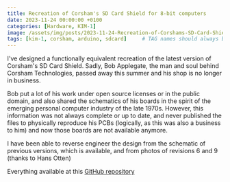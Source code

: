 ```yaml
---
title: Recreation of Corsham's SD Card Shield for 8-bit computers
date: 2023-11-24 00:00:00 +0100
categories: [Hardware, KIM-1]
image: /assets/img/posts/2023-11-24-Recreation-of-Corshams-SD-Card-Shield-for-8-bit-computers/preview.png
tags: [kim-1, corsham, arduino, sdcard]     # TAG names should always be lowercase
---
```

I've designed a functionally equivalent recreation of the latest version of Corsham's SD Card Shield. Sadly, Bob Applegate, the man and soul behind Corsham Technologies, passed away this summer and his shop is no longer in business.

Bob put a lot of his work under open source licenses or in the public domain, and also shared the schematics of his boards in the spirit of the emerging personal computer industry of the late 1970s. However, this information was not always complete or up to date, and never published the files to physically reproduce his PCBs (logically, as this was also a business to him) and now those boards are not available anymore.

I have been able to reverse engineer the design from the schematic of previous versions, which is available, and from photos of revisions 6 and 9 (thanks to Hans Otten)

Everything available at this [GitHub repository](https://github.com/eduardocasino/sd-card-shield)

<script src="https://giscus.app/client.js"
        data-repo="eduardocasino/eduardocasino.github.io"
        data-repo-id="R_kgDONX03Cg"
        data-category="General"
        data-category-id="DIC_kwDONX03Cs4ClErs"
        data-mapping="pathname"
        data-strict="0"
        data-reactions-enabled="1"
        data-emit-metadata="0"
        data-input-position="bottom"
        data-theme="preferred_color_scheme"
        data-lang="es"
        crossorigin="anonymous"
        async>
</script>
